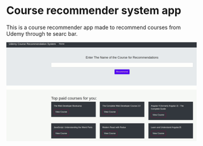 # Course recommender system app

This is a course recommender app made to recommend courses from Udemy through te searc bar.

![alt text](https://github.com/brunhs/projects/blob/main/course-recommender-system-app/readme_img.gif)